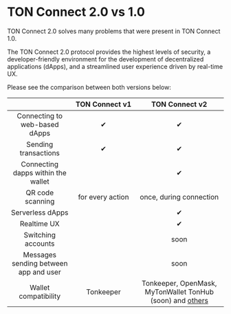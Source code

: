 # TON Connect 2.0 vs 1.0

TON Connect 2.0 solves many problems that were present in TON Connect 1.0.

The TON Connect 2.0 protocol provides the highest levels of security, a developer-friendly environment for the development of decentralized applications (dApps), and a streamlined user experience driven by real-time UX.

Please see the comparison between both versions below:

|                                              | TON&nbsp;Connect&nbsp;v1 |                                TON&nbsp;Connect&nbsp;v2                                |
|:--------------------------------------------:| :----------------------: |:--------------------------------------------------------------------------------------:|
|        Connecting to web-based dApps         |            ✔︎            |                                           ✔︎                                           |
|             Sending transactions             |            ✔︎            |                                           ✔︎                                           |
|      Connecting dapps within the wallet      |                          |                                           ✔︎                                           |
|               QR code scanning               |     for every action     |                                once, during connection                                 |
|               Serverless dApps               |                          |                                           ✔︎                                           |
|                 Realtime UX                  |                          |                                           ✔︎                                           |
|              Switching accounts              |                          |                          soon                                                          |
|    Messages sending between app and user     |                          |                                          soon                                          |
|             Wallet compatibility             |        Tonkeeper         | Tonkeeper, OpenMask, MyTonWallet TonHub (soon) and [others](/participate/wallets/apps) |
